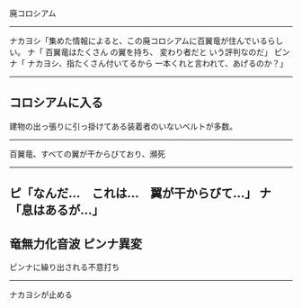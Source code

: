 廃コロシアム

---

ナカヨシ「集めた情報によると、この廃コロシアムに百翼竜が住んでいるらしい。
ナ「
百翼竜はたくさん
の翼を持ち、
変わり者だと
いう評判なのだ」
ピンナ「
ナカヨシ、指たくさん付いてるから
一本くれと言われて、あげるのか？」

---
コロシアムに入る
---
建物の出っ張りに引っ掛けてある装着者のいないベルトが多数。

-----------------------------------------------------------------
百翼竜、すべての翼が干からびており、瀕死

---
ピ「なんだ…　これは…　翼が干からびて…」
ナ「息はあるが…」
---
竜無力化音波
ピンナ異変
---
ピンナに繰り出される不意打ち

-----------------------------------------------------------------
ナカヨシが止める
